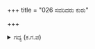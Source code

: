 +++
title = "026 ಸವರಿದರು ಕುರು"

+++

<details><summary>ಗದ್ಯ (ಕ.ಗ.ಪ) </summary>

26. "ಪಾಂಡವರು ಕುರು ವಂಶವನ್ನು ಸವರಿದರು. ಇಲ್ಲಿ ಭೀಷ್ಮ ದ್ರೋಣಾದಿಗಳು ಸಹಿತ ಸಕಲ ಮಹಾರಥರು ಸವೆದುಹೋದರು. ಅªರಲ್ಲಿ ಅಳಿದವರಿಬ್ಬರೇ. ನಿಮ್ಮವರ ಮೇಲೆ ಅನುರಾಗವಿದ್ದರೆ ನೀವು ಈ ಸಂದರ್ಭದಲ್ಲಿ ಸಾರಥ್ಯವನ್ನು ಮಾಡಿ, ಇಲ್ಲವೇ ಬಿಡಿ " ಎಂದು ದುರ್ಯೋಧನನು ಹೇಳಿದನು.
</details>
